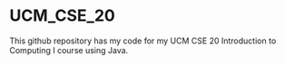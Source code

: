 # UCM_CSE_20

This github repository has my code for my UCM CSE 20 Introduction to Computing I course using Java.
